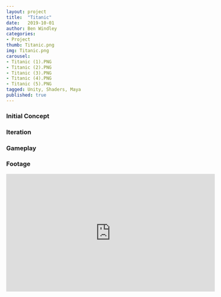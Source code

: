 ```yaml
---
layout: project
title:  "Titanic"
date:   2019-10-01
author: Ben Windley
categories:
- Project
thumb: Titanic.png
img: Titanic.png
carousel:
- Titanic (1).PNG
- Titanic (2).PNG
- Titanic (3).PNG
- Titanic (4).PNG
- Titanic (5).PNG
tagged: Unity, Shaders, Maya
published: true
---
```


### Initial Concept



### Iteration



### Gameplay



### Footage

<p style="text-align: center">
<iframe width="560" height="315" src="https://www.youtube.com/embed/boK4QU_eARM?rel=0&amp;showinfo=0" frameborder="0" allow="autoplay; encrypted-media" allowfullscreen></iframe>
</p>